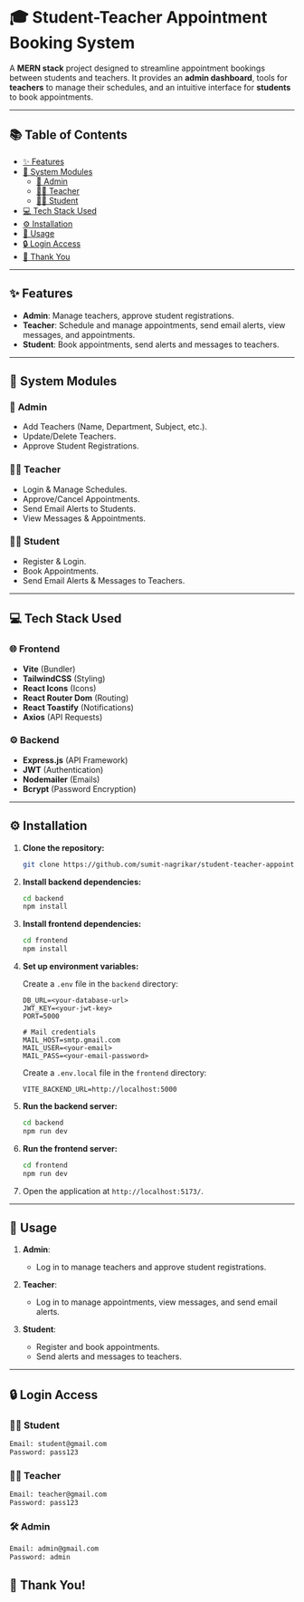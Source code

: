 # 🎓 **Student-Teacher Appointment Booking System**

A **MERN stack** project designed to streamline appointment bookings between students and teachers. It provides an **admin dashboard**, tools for **teachers** to manage their schedules, and an intuitive interface for **students** to book appointments.

---

## 📚 **Table of Contents**

- [✨ Features](#-features)
- [🧩 System Modules](#-system-modules)
  - [🔑 Admin](#-admin)
  - [👨‍🏫 Teacher](#-teacher)
  - [👩‍🎓 Student](#-student)
- [💻 Tech Stack Used](#-tech-stack-used)
- [⚙️ Installation](#️-installation)
- [🚀 Usage](#-usage)
- [🔒 Login Access](#-login-access)
- [🙏 Thank You](#-thank-you)

---

## ✨ **Features**

- **Admin**: Manage teachers, approve student registrations.
- **Teacher**: Schedule and manage appointments, send email alerts, view messages, and appointments.
- **Student**: Book appointments, send alerts and messages to teachers.

---

## 🧩 **System Modules**

### 🔑 **Admin**

- Add Teachers (Name, Department, Subject, etc.).
- Update/Delete Teachers.
- Approve Student Registrations.

### 👨‍🏫 **Teacher**

- Login & Manage Schedules.
- Approve/Cancel Appointments.
- Send Email Alerts to Students.
- View Messages & Appointments.

### 👩‍🎓 **Student**

- Register & Login.
- Book Appointments.
- Send Email Alerts & Messages to Teachers.

---

## 💻 **Tech Stack Used**

### 🌐 **Frontend**

- **Vite** (Bundler)
- **TailwindCSS** (Styling)
- **React Icons** (Icons)
- **React Router Dom** (Routing)
- **React Toastify** (Notifications)
- **Axios** (API Requests)

### ⚙️ **Backend**

- **Express.js** (API Framework)
- **JWT** (Authentication)
- **Nodemailer** (Emails)
- **Bcrypt** (Password Encryption)

---

## ⚙️ **Installation**

1. **Clone the repository:**

   ```bash
   git clone https://github.com/sumit-nagrikar/student-teacher-appointment-booking-system
   ```

2. **Install backend dependencies:**

   ```bash
   cd backend
   npm install
   ```

3. **Install frontend dependencies:**

   ```bash
   cd frontend
   npm install
   ```

4. **Set up environment variables:**

   Create a `.env` file in the `backend` directory:

   ```env
   DB_URL=<your-database-url>
   JWT_KEY=<your-jwt-key>
   PORT=5000

   # Mail credentials
   MAIL_HOST=smtp.gmail.com
   MAIL_USER=<your-email>
   MAIL_PASS=<your-email-password>
   ```

   Create a `.env.local` file in the `frontend` directory:

   ```env
   VITE_BACKEND_URL=http://localhost:5000
   ```

5. **Run the backend server:**

   ```bash
   cd backend
   npm run dev
   ```

6. **Run the frontend server:**

   ```bash
   cd frontend
   npm run dev
   ```

7. Open the application at `http://localhost:5173/`.

---

## 🚀 **Usage**

1. **Admin**:

   - Log in to manage teachers and approve student registrations.

2. **Teacher**:

   - Log in to manage appointments, view messages, and send email alerts.

3. **Student**:
   - Register and book appointments.
   - Send alerts and messages to teachers.

---

## 🔒 **Login Access**

### 🧑‍🎓 **Student**

```bash
Email: student@gmail.com
Password: pass123
```

### 👨‍🏫 **Teacher**

```bash
Email: teacher@gmail.com
Password: pass123
```

### 🛠️ **Admin**

```bash
Email: admin@gmail.com
Password: admin
```

## 🙏 Thank You!
